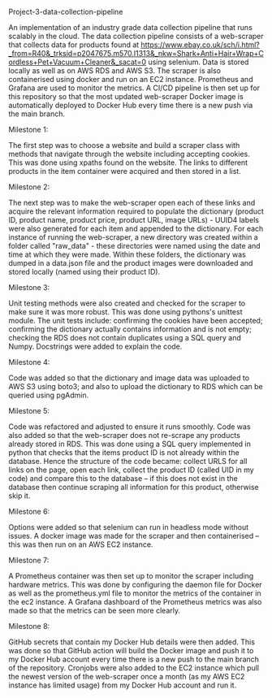 Project-3-data-collection-pipeline

An implementation of an industry grade data collection pipeline that runs scalably in the cloud. The data collection pipeline consists of a web-scraper that collects data for products found at https://www.ebay.co.uk/sch/i.html?_from=R40&_trksid=p2047675.m570.l1313&_nkw=Shark+Anti+Hair+Wrap+Cordless+Pet+Vacuum+Cleaner&_sacat=0 using selenium. Data is stored locally as well as on AWS RDS and AWS S3. The scraper is also containerised using docker and run on an EC2 instance. Prometheus and Grafana are used to monitor the metrics. A CI/CD pipeline is then set up for this repository so that the most updated web-scraper Docker image is automatically deployed to Docker Hub every time there is a new push via the main branch.

Milestone 1:

The first step was to choose a website and build a scraper class with methods that navigate through the website including accepting cookies. This was done using xpaths found on the website. The links to different products in the item container were acquired and then stored in a list.

Milestone 2:

The next step was to make the web-scraper open each of these links and acquire the relevant information required to populate the dictionary (product ID, product name, product price, product URL, image URLs) - UUID4 labels were also generated for each item and appended to the dictionary. For each instance of running the web-scraper, a new directory was created within a folder called "raw_data" - these directories were named using the date and time at which they were made. Within these folders, the dictionary was dumped in a data.json file and the product images were downloaded and stored locally (named using their product ID).

Milestone 3:

Unit testing methods were also created and checked for the scraper to make sure it was more robust. This was done using pythons's unittest module. The unit tests include: confirming the cookies have been accepted; confirming the dictionary actually contains information and is not empty; checking the RDS does not contain duplicates using a SQL query and Numpy. Docstrings were added to explain the code.

Milestone 4:

Code was added so that the dictionary and image data was uploaded to AWS S3 using boto3; and also to upload the dictionary to RDS which can be queried using pgAdmin.

Milestone 5:

Code was refactored and adjusted to ensure it runs smoothly. Code was also added so that the web-scraper does not re-scrape any products already stored in RDS. This was done using a SQL query implemented in python that checks that the items product ID is not already within the database. Hence the structure of the code became: collect URLS for all links on the page, open each link, collect the product ID (called UID in my code) and compare this to the database – if this does not exist in the database then continue scraping all information for this product, otherwise skip it.

Milestone 6:

Options were added so that selenium can run in headless mode without issues. A docker image was made for the scraper and then containerised – this was then run on an AWS EC2 instance.

Milestone 7:

A Prometheus container was then set up to monitor the scraper including hardware metrics. This was done by configuring the daemon file for Docker as well as the prometheus.yml file to monitor the metrics of the container in the ec2 instance. A Grafana dashboard of the Prometheus metrics was also made so that the metrics can be seen more clearly.

Milestone 8:

GitHub secrets that contain my Docker Hub details were then added. This was done so that GitHub action will build the Docker image and push it to my Docker Hub account every time there is a new push to the main branch of the repository. Cronjobs were also added to the EC2 instance which pull the newest version of the web-scraper once a month (as my AWS EC2 instance has limited usage) from my Docker Hub account and run it.
